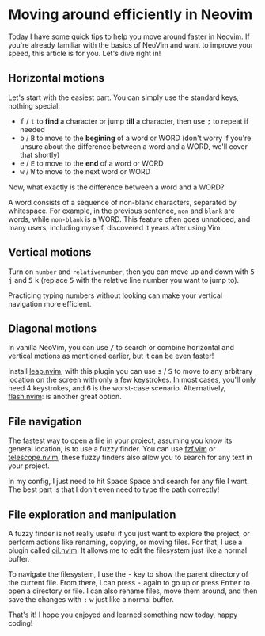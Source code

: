 # Moving around efficiently in Neovim

Today I have some quick tips to help you move around faster in
Neovim. If you're already familiar with the basics of NeoVim and want to
improve your speed, this article is for you. Let's dive right in!

## Horizontal motions

Let's start with the easiest part. You can simply use the standard keys,
nothing special:

- <kbd>f</kbd> / <kbd>t</kbd> to **find** a character or jump **till** a
character, then use <kbd>;</kbd> to repeat if needed
- <kbd>b</kbd> / <kbd>B</kbd> to move to the **begining** of a word or WORD
  (don't worry if you're unsure about the difference between a word and a WORD,
  we'll cover that shortly)
- <kbd>e</kbd> / <kbd>E</kbd> to move to the **end** of a word or WORD
- <kbd>w</kbd> / <kbd>W</kbd> to move to the next word or WORD

Now, what exactly is the difference between a word and a WORD?

A word consists of a sequence of non-blank characters, separated by whitespace.
For example, in the previous sentence, `non` and `blank` are words, while
`non-blank` is a WORD. This feature often goes unnoticed, and many users,
including myself, discovered it years after using Vim.

## Vertical motions

Turn on `number` and `relativenumber`, then you can move up and down with
<kbd>5</kbd> <kbd>j</kbd> and <kbd>5</kbd> <kbd>k</kbd> (replace <kbd>5</kbd>
with the relative line number you want to jump to).

Practicing typing numbers without looking can make your vertical navigation
more efficient.

## Diagonal motions

In vanilla NeoVim, you can use <kbd>/</kbd> to search or combine horizontal and
vertical motions as mentioned earlier, but it can be even faster!

Install [leap.nvim](https://github.com/ggandor/leap.nvim), with this plugin you
can use <kbd>s</kbd> / <kbd>S</kbd> to move to any arbitrary location on the
screen with only a few keystrokes. In most cases, you'll only need 4
keystrokes, and 6 is the worst-case scenario. Alternatively,
[flash.nvim](https://github.com/folke/flash.nvim): is another great option.

## File navigation

The fastest way to open a file in your project, assuming you know its general
location, is to use a fuzzy finder. You can use
[fzf.vim](https://github.com/junegunn/fzf.vim) or
[telescope.nvim](https://github.com/nvim-telescope/telescope.nvim), these fuzzy
finders also allow you to search for any text in your project.

In my config, I just need to hit <kbd>Space</kbd> <kbd>Space</kbd> and search
for any file I want. The best part is that I don't even need to type the path
correctly!

## File exploration and manipulation

A fuzzy finder is not really useful if you just want to explore the project, or
perform actions like renaming, copying, or moving files. For that, I use a
plugin called [oil.nvim](https://github.com/stevearc/oil.nvim). It allows me to
edit the filesystem just like a normal buffer.

To navigate the filesystem, I use the <kbd>-</kbd> key to show the parent
directory of the current file. From there, I can press <kbd>-</kbd> again to go
up or press <kbd>Enter</kbd> to open a directory or file. I can also rename
files, move them around, and then save the changes with <kbd>:</kbd>
<kbd>w</kbd> just like a normal buffer.

That's it! I hope you enjoyed and learned something new today, happy coding!
